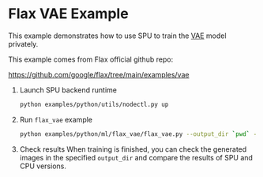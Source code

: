 # Flax VAE Example

This example demonstrates how to use SPU to train the [VAE](http://arxiv.org/abs/1312.6114) model privately.

This example comes from Flax official github repo:

<https://github.com/google/flax/tree/main/examples/vae>

1. Launch SPU backend runtime

    ```sh
    python examples/python/utils/nodectl.py up
    ```

2. Run `flax_vae` example

    ```sh
    python examples/python/ml/flax_vae/flax_vae.py --output_dir `pwd` --num_epochs 5
    ```

3. Check results
    When training is finished, you can check the generated images in the specified `output_dir` and compare the results of SPU and CPU versions.
